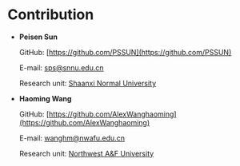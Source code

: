 # Contribution

 - **Peisen Sun**  

   GitHub: [https://github.com/PSSUN](https://github.com/PSSUN)  
   
   E-mail: sps@snnu.edu.cn  
   
   Research unit: [Shaanxi Normal University](http://english.snnu.edu.cn/)

 - **Haoming Wang**  

   GitHub: [https://github.com/AlexWanghaoming](https://github.com/AlexWanghaoming)  
   
   E-mail: wanghm@nwafu.edu.cn  
   
   Research unit: [Northwest A&F University](https://en.nwsuaf.edu.cn/)  
   
